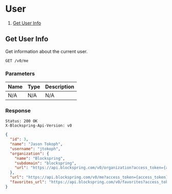 # User

1. [Get User Info](#)


## Get User Info

Get information about the current user.

`GET /v0/me`

### Parameters

| Name | Type | Description|
| --- | --- | --- |
| N/A | N/A | N/A |

### Response
```
Status: 200 OK
X-Blockspring-Api-Version: v0
```
```json
{
  "id": 3,
  "name": "Jason Tokoph",
  "username": "jtokoph",
  "organization": {
    "name": "Blockspring",
    "subdomain": "blockspring",
    "url": "https://api.blockspring.com/v0/organization?access_token={access_token}"
  },
  "url": "https://api.blockspring.com/v0/me?access_token={access_token}",
  "favorites_url": "https://api.blockspring.com/v0/favorites?access_token={access_token}"
}
```
